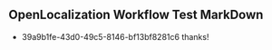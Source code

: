 ## OpenLocalization Workflow Test MarkDown
* 39a9b1fe-43d0-49c5-8146-bf13bf8281c6 thanks!

<!--HONumber=Jul16_HO4-->



